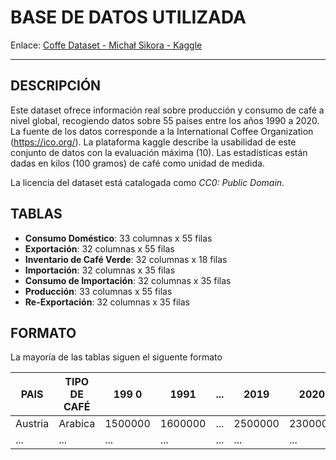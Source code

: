 # BASE DE DATOS UTILIZADA

Enlace: [Coffe Dataset - Michał Sikora - Kaggle](https://www.kaggle.com/datasets/michals22/coffee-dataset)

---

## DESCRIPCIÓN

Este dataset ofrece información real sobre producción y consumo de café a nivel global, recogiendo datos sobre 55 países entre los años 1990 a 2020. La fuente de los datos corresponde a la International Coffee Organization (https://ico.org/). La plataforma kaggle describe la usabilidad de este conjunto de datos con la evaluación máxima (10). Las estadísticas están dadas en kilos (100 gramos) de café como unidad de medida.

La licencia del dataset está catalogada como _CC0: Public Domain_.

## TABLAS

- **Consumo Doméstico**: 33 columnas x 55 filas
- **Exportación**: 32 columnas x 55 filas
- **Inventario de Café Verde**: 32 columnas x 18 filas
- **Importación**: 32 columnas x 35 filas
- **Consumo de Importación**: 32 columnas x 35 filas
- **Producción**: 33 columnas x 55 filas
- **Re-Exportación**: 32 columnas x 35 filas

## FORMATO

La mayoría de las tablas siguen el siguente formato

| PAIS    | TIPO DE CAFÉ | 199   0 | 1991     | ... | 2019    | 2020    |
|---------|--------------|---------|----------|-----|---------|---------|
| Austria | Arabica      | 1500000 | 1600000  | ... | 2500000 | 2300000 |
| ...     | ...          | ...     | ...      | ... | ...     | ...     |

